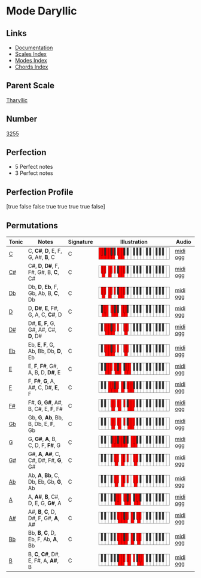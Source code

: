 # Mode Daryllic

## Links

- [Documentation](index.md)
- [Scales Index](Scales.md)
- [Modes Index](Modes.md)
- [Chords Index](Chords.md)

## Parent Scale

[Tharyllic](ScaleTharyllic.md)

## Number

[3255](https://ianring.com/musictheory/scales/3255)

## Perfection

- 5 Perfect notes
- 3 Perfect notes

## Perfection Profile

[true false false true true true true false]

## Permutations

| Tonic | Notes | Signature | Illustration | Audio |
|-------|-------|-----------|--------------|-------|
| [C](ModeCNaturalDaryllic.md) | C, **C#**, **D**, E, F, G, A#, **B**, C | C | ![CNaturalDaryllic](ModeCNaturalDaryllic.png) | [midi](ModeCNaturalDaryllic.mid) [ogg](ModeCNaturalDaryllic.ogg) |
| [C#](ModeCSharpDaryllic.md) | C#, **D**, **D#**, F, F#, G#, B, **C**, C# | C | ![CSharpDaryllic](ModeCSharpDaryllic.png) | [midi](ModeCSharpDaryllic.mid) [ogg](ModeCSharpDaryllic.ogg) |
| [Db](ModeDFlatDaryllic.md) | Db, **D**, **Eb**, F, Gb, Ab, B, **C**, Db | C | ![DFlatDaryllic](ModeDFlatDaryllic.png) | [midi](ModeDFlatDaryllic.mid) [ogg](ModeDFlatDaryllic.ogg) |
| [D](ModeDNaturalDaryllic.md) | D, **D#**, **E**, F#, G, A, C, **C#**, D | C | ![DNaturalDaryllic](ModeDNaturalDaryllic.png) | [midi](ModeDNaturalDaryllic.mid) [ogg](ModeDNaturalDaryllic.ogg) |
| [D#](ModeDSharpDaryllic.md) | D#, **E**, **F**, G, G#, A#, C#, **D**, D# | C | ![DSharpDaryllic](ModeDSharpDaryllic.png) | [midi](ModeDSharpDaryllic.mid) [ogg](ModeDSharpDaryllic.ogg) |
| [Eb](ModeEFlatDaryllic.md) | Eb, **E**, **F**, G, Ab, Bb, Db, **D**, Eb | C | ![EFlatDaryllic](ModeEFlatDaryllic.png) | [midi](ModeEFlatDaryllic.mid) [ogg](ModeEFlatDaryllic.ogg) |
| [E](ModeENaturalDaryllic.md) | E, **F**, **F#**, G#, A, B, D, **D#**, E | C | ![ENaturalDaryllic](ModeENaturalDaryllic.png) | [midi](ModeENaturalDaryllic.mid) [ogg](ModeENaturalDaryllic.ogg) |
| [F](ModeFNaturalDaryllic.md) | F, **F#**, **G**, A, A#, C, D#, **E**, F | C | ![FNaturalDaryllic](ModeFNaturalDaryllic.png) | [midi](ModeFNaturalDaryllic.mid) [ogg](ModeFNaturalDaryllic.ogg) |
| [F#](ModeFSharpDaryllic.md) | F#, **G**, **G#**, A#, B, C#, E, **F**, F# | C | ![FSharpDaryllic](ModeFSharpDaryllic.png) | [midi](ModeFSharpDaryllic.mid) [ogg](ModeFSharpDaryllic.ogg) |
| [Gb](ModeGFlatDaryllic.md) | Gb, **G**, **Ab**, Bb, B, Db, E, **F**, Gb | C | ![GFlatDaryllic](ModeGFlatDaryllic.png) | [midi](ModeGFlatDaryllic.mid) [ogg](ModeGFlatDaryllic.ogg) |
| [G](ModeGNaturalDaryllic.md) | G, **G#**, **A**, B, C, D, F, **F#**, G | C | ![GNaturalDaryllic](ModeGNaturalDaryllic.png) | [midi](ModeGNaturalDaryllic.mid) [ogg](ModeGNaturalDaryllic.ogg) |
| [G#](ModeGSharpDaryllic.md) | G#, **A**, **A#**, C, C#, D#, F#, **G**, G# | C | ![GSharpDaryllic](ModeGSharpDaryllic.png) | [midi](ModeGSharpDaryllic.mid) [ogg](ModeGSharpDaryllic.ogg) |
| [Ab](ModeAFlatDaryllic.md) | Ab, **A**, **Bb**, C, Db, Eb, Gb, **G**, Ab | C | ![AFlatDaryllic](ModeAFlatDaryllic.png) | [midi](ModeAFlatDaryllic.mid) [ogg](ModeAFlatDaryllic.ogg) |
| [A](ModeANaturalDaryllic.md) | A, **A#**, **B**, C#, D, E, G, **G#**, A | C | ![ANaturalDaryllic](ModeANaturalDaryllic.png) | [midi](ModeANaturalDaryllic.mid) [ogg](ModeANaturalDaryllic.ogg) |
| [A#](ModeASharpDaryllic.md) | A#, **B**, **C**, D, D#, F, G#, **A**, A# | C | ![ASharpDaryllic](ModeASharpDaryllic.png) | [midi](ModeASharpDaryllic.mid) [ogg](ModeASharpDaryllic.ogg) |
| [Bb](ModeBFlatDaryllic.md) | Bb, **B**, **C**, D, Eb, F, Ab, **A**, Bb | C | ![BFlatDaryllic](ModeBFlatDaryllic.png) | [midi](ModeBFlatDaryllic.mid) [ogg](ModeBFlatDaryllic.ogg) |
| [B](ModeBNaturalDaryllic.md) | B, **C**, **C#**, D#, E, F#, A, **A#**, B | C | ![BNaturalDaryllic](ModeBNaturalDaryllic.png) | [midi](ModeBNaturalDaryllic.mid) [ogg](ModeBNaturalDaryllic.ogg) |
